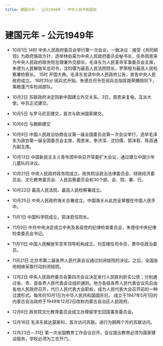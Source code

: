```yaml
---
title: 建国元年 - 公元1949年 - 中华人民共和国史
---
```


# 建国元年 - 公元1949年

+ 10月1日
    14时 中央人民政府委员会举行第一次会议，一致决议：接受《共同纲领》为政府施政方针，选举林伯渠为中央人民政府委员会秘书长，任命周恩来为中央人民政府政务院总理兼外交部长，毛泽东为人民革命军事委员会主席，朱德为人民解放军总司令，沈钧儒为最高人民法院院长，罗荣桓为最高人民检察署检察长。
    15时 开国大典。毛泽东宣读中央人民政府公告，宣告中央人民政府成立。
    16时35分 阅兵式开始，朱德总司令在阅兵总指挥聂荣臻陪同下，乘敞篷汽车检阅部队。

+ 10月2日 苏联政府决定同新中国建立外交关系。3日，周恩来复电。互派大使。中苏正式建交。

+ 10月5日 与罗马尼亚建交，首次与欧洲国家建交。

+ 10月6日 与朝鲜建交

+ 10月9日 中国人民政治协商会议第一届全国委员会第一次会议举行，选举毛泽东为政协第一届全国委员会主席，周恩来、李济深、沈钧儒、郭沫若、陈叔通为副主席。

+ 10月13日 中国新民主主义青年团中央召开常委扩大会议，通过建立中国少年儿童队的决议。

+ 10月21日 中央人民政府政务院成立，政务院设政治法律委员会、财政经济委员会、文化教育委员会、人民监察委员会和30个部、会、院、署、行。

+ 10月22日 最高人民法院、最高人民检察署成立。

+ 10月25日 中央人民政府海关总署成立。中国海关从此完全掌握在中国人民手中。

+ 11月1日 中国科学院成立，郭沫若任院长。

+ 11月9日 中共中央决定成立中央及各级党的纪律检查委员会，朱德任中央纪律检查委员会书记。

+ 11月11日 中国人民解放军空军领导机构成立，刘亚楼任司令员，萧华任政治委员。

+ 11月21日 北京市第二届各界人民代表会议通过封闭妓院的决议。之后，全国各地相继采取行动封闭妓院。

+ 12月2日 中央人民政府委员会第四次会议决定发行人民胜利折实公债；分别通过省、市、县各界人民代表会议组织通则。地方各级各界人民代表会议先后由各地人民政府召开，代行人民代表大会职权，成为人民代表大会召开前的一种过渡形式。每年的10月1日为中华人民共和国国庆日。
    成立于1947年5月1日的内蒙古自治政府于1949年12月2日改称内蒙古自治区人民政府。

+ 12月6日 政务院文化教育委员会成立办理留学生回国事务委员会。

+ 12月16日 毛泽东抵达莫斯科，首次访问苏联。进行为期两个月的苏联访问。

+ 12月23日－31日 第一次全国教育工作会议召开。会议提出教育必须为国家建设服务，学校必须为工农开门。